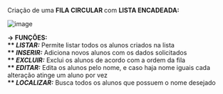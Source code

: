 Criação de uma <strong> FILA CIRCULAR </strong> com <strong> LISTA ENCADEADA: </strong> <br>

![image](https://github.com/user-attachments/assets/abb5c7c3-2af1-4bb4-bca9-0fb7130d25d9) <br>

<strong> -> FUNÇÕES: <br> </strong>
<strong> ** *LISTAR:*</strong> Permite listar todos os alunos criados na lista <br>
<strong> ** *INSERIR:*</strong> Adiciona novos alunos com os dados solicitados <br>
<strong> ** *EXCLUIR:*</strong> Exclui os alunos de acordo com a ordem da fila <br>
<strong> ** *EDITAR:*</strong> Edita os alunos pelo nome, e caso haja nome iguais cada alteração atinge um aluno por vez <br>
<strong> ** *LOCALIZAR:*</strong> Busca todos os alunos que possuem o nome desejado <br>
